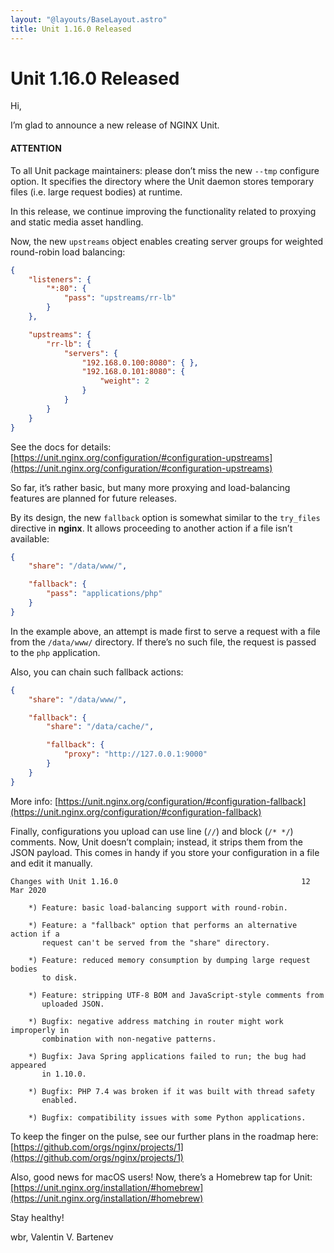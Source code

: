 ```yaml
---
layout: "@layouts/BaseLayout.astro"
title: Unit 1.16.0 Released
---
```

# Unit 1.16.0 Released

Hi,

I’m glad to announce a new release of NGINX Unit.

#### ATTENTION
To all Unit package maintainers: please don’t miss the new `--tmp`
configure option.  It specifies the directory where the Unit daemon
stores temporary files (i.e. large request bodies) at runtime.

In this release, we continue improving the functionality related to proxying
and static media asset handling.

Now, the new `upstreams` object enables creating server groups for
weighted round-robin load balancing:

```json
{
    "listeners": {
        "*:80": {
            "pass": "upstreams/rr-lb"
        }
    },

    "upstreams": {
        "rr-lb": {
            "servers": {
                "192.168.0.100:8080": { },
                "192.168.0.101:8080": {
                    "weight": 2
                }
            }
        }
    }
}
```

See the docs for details:
[https://unit.nginx.org/configuration/#configuration-upstreams](https://unit.nginx.org/configuration/#configuration-upstreams)

So far, it’s rather basic, but many more proxying and load-balancing
features are planned for future releases.

By its design, the new `fallback` option is somewhat similar to the
`try_files` directive in **nginx**.  It allows proceeding to
another action if a file isn’t available:

```json
{
    "share": "/data/www/",

    "fallback": {
        "pass": "applications/php"
    }
}
```

In the example above, an attempt is made first to serve a request
with a file from the `/data/www/` directory.  If there’s no such
file, the request is passed to the `php` application.

Also, you can chain such fallback actions:

```json
{
    "share": "/data/www/",

    "fallback": {
        "share": "/data/cache/",

        "fallback": {
            "proxy": "http://127.0.0.1:9000"
        }
    }
}
```

More info: [https://unit.nginx.org/configuration/#configuration-fallback](https://unit.nginx.org/configuration/#configuration-fallback)

Finally, configurations you upload can use line (`//`) and block
(`/* */`) comments.  Now, Unit doesn’t complain; instead, it strips them
from the JSON payload.  This comes in handy if you store your configuration in
a file and edit it manually.

```none
Changes with Unit 1.16.0                                         12 Mar 2020

    *) Feature: basic load-balancing support with round-robin.

    *) Feature: a "fallback" option that performs an alternative action if a
       request can't be served from the "share" directory.

    *) Feature: reduced memory consumption by dumping large request bodies
       to disk.

    *) Feature: stripping UTF-8 BOM and JavaScript-style comments from
       uploaded JSON.

    *) Bugfix: negative address matching in router might work improperly in
       combination with non-negative patterns.

    *) Bugfix: Java Spring applications failed to run; the bug had appeared
       in 1.10.0.

    *) Bugfix: PHP 7.4 was broken if it was built with thread safety
       enabled.

    *) Bugfix: compatibility issues with some Python applications.
```

To keep the finger on the pulse, see our further plans in the roadmap here:
[https://github.com/orgs/nginx/projects/1](https://github.com/orgs/nginx/projects/1)

Also, good news for macOS users!  Now, there’s a Homebrew tap for Unit:
[https://unit.nginx.org/installation/#homebrew](https://unit.nginx.org/installation/#homebrew)

Stay healthy!

wbr, Valentin V. Bartenev
